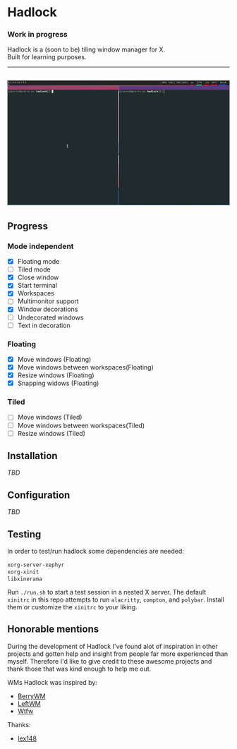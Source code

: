 # Hadlock  

### Work in progress
Hadlock is a (soon to be) tiling window manager for X.  
Built for learning purposes.  

---
![](hadlock-alpha.gif)
---

## Progress

### Mode independent  
- [x] Floating mode
- [ ] Tiled mode  
- [x] Close window 
- [x] Start terminal 
- [x] Workspaces 
- [ ] Multimonitor support 
- [x] Window decorations 
- [ ] Undecorated windows 
- [ ] Text in decoration  
### Floating  
- [x] Move windows (Floating)  
- [x] Move windows between workspaces(Floating)  
- [x] Resize windows (Floating) 
- [x] Snapping widows (Floating) 
### Tiled  
- [ ] Move windows (Tiled) 
- [ ] Move windows between workspaces(Tiled) 
- [ ] Resize windows (Tiled) 

## Installation
_TBD_

## Configuration
_TBD_

## Testing
In order to test/run hadlock some dependencies are needed:
```
xorg-server-xephyr
xorg-xinit
libxinerama
```

Run `./run.sh` to start a test session in a nested X server. The default `xinitrc` in this repo attempts to run `alacritty`, `compton`, and `polybar`. Install them or customize the `xinitrc` to your liking.

## Honorable mentions
During the development of Hadlock I've found alot of inspiration in other projects and gotten help and insight from people far more experienced than myself.
Therefore I'd like to give credit to these awesome projects and thank those that was kind enough to help me out.

WMs Hadlock was inspired by:
- [BerryWM](https://github.com/JLErvin/berry)
- [LeftWM](https://github.com/leftwm/leftwm)
- [Wtfw](https://github.com/Kintaro/wtftw)

Thanks:
- [lex148](https://github.com/lex148)
